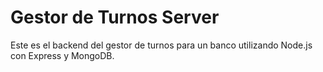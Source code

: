 # Gestor de Turnos Server

Este es el backend del gestor de turnos para un banco utilizando Node.js con Express y MongoDB.
